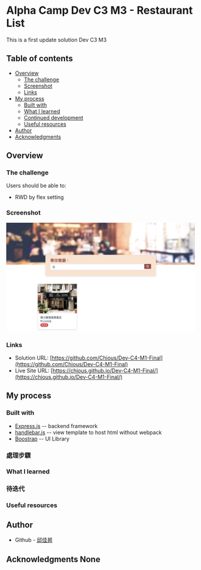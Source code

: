 # Alpha Camp Dev C3 M3 - Restaurant List

This is a first update solution Dev C3 M3

## Table of contents

- [Overview](#overview)
  - [The challenge](#the-challenge)
  - [Screenshot](#screenshot)
  - [Links](#links)
- [My process](#my-process)
  - [Built with](#built-with)
  - [What I learned](#what-i-learned)
  - [Continued development](#continued-development)
  - [Useful resources](#useful-resources)
- [Author](#author)
- [Acknowledgments](#acknowledgments)

## Overview

### The challenge

Users should be able to:

- RWD by flex setting

### Screenshot

![](./screenshot.png)

### Links

- Solution URL: [https://github.com/Chious/Dev-C4-M1-Final](https://github.com/Chious/Dev-C4-M1-Final)
- Live Site URL: [https://chious.github.io/Dev-C4-M1-Final/](https://chious.github.io/Dev-C4-M1-Final/)

## My process

### Built with

- [Express.js](https://expressjs.com) -- backend framework
- [handlebar.js](https://handlebarsjs.com) -- view template to host html without webpack
- [Boostrap](https://getbootstrap.com) -- UI Library

### 處理步驟

### What I learned

### 待迭代

### Useful resources

## Author

- Github - [邱佳昇](https://github.com/Chious)

## Acknowledgments None
